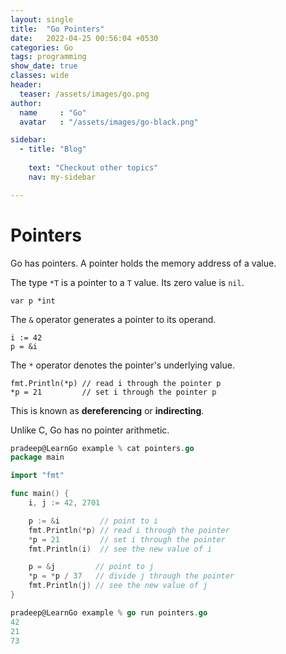 ```yaml
---
layout: single
title:  "Go Pointers"
date:   2022-04-25 00:56:04 +0530
categories: Go
tags: programming
show_date: true
classes: wide
header:
  teaser: /assets/images/go.png
author:
  name     : "Go"
  avatar   : "/assets/images/go-black.png"

sidebar:
  - title: "Blog"
   
    text: "Checkout other topics"
    nav: my-sidebar

---
```


# Pointers

Go has pointers. A pointer holds the memory address of a value.

The type `*T` is a pointer to a `T` value. Its zero value is `nil`.

```
var p *int
```

The `&` operator generates a pointer to its operand.

```
i := 42
p = &i
```

The `*` operator denotes the pointer's underlying value.

```
fmt.Println(*p) // read i through the pointer p
*p = 21         // set i through the pointer p
```

This is known as **dereferencing** or **indirecting**.

Unlike C, Go has no pointer arithmetic.



```go
pradeep@LearnGo example % cat pointers.go 
package main

import "fmt"

func main() {
	i, j := 42, 2701

	p := &i         // point to i
	fmt.Println(*p) // read i through the pointer
	*p = 21         // set i through the pointer
	fmt.Println(i)  // see the new value of i

	p = &j         // point to j
	*p = *p / 37   // divide j through the pointer
	fmt.Println(j) // see the new value of j
}

```



```go
pradeep@LearnGo example % go run pointers.go 
42
21
73
```

